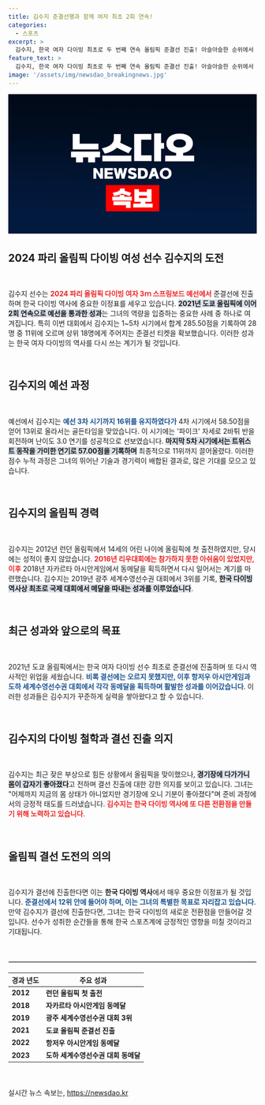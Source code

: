 ```yaml
---
title: 김수지 준결선행과 함께 여자 최초 2회 연속!
categories:
  - 스포츠
excerpt: >
  김수지, 한국 여자 다이빙 최초로 두 번째 연속 올림픽 준결선 진출! 아슬아슬한 순위에서 기적을 이뤄낸 그녀의 도전이 결선 무대를 꿈꾸고 있습니다. 2024 파리 올림픽에서의 역사적인 순간을 기대하세요!
feature_text: >
  김수지, 한국 여자 다이빙 최초로 두 번째 연속 올림픽 준결선 진출! 아슬아슬한 순위에서 기적을 이뤄낸 그녀의 도전이 결선 무대를 꿈꾸고 있습니다. 2024 파리 올림픽에서의 역사적인 순간을 기대하세요!
image: '/assets/img/newsdao_breakingnews.jpg'
---
```


<p><img src="/assets/img/newsdao_breakingnews.jpg" alt="firstkoreanews 속보" /></p>

<h2 data-ke-size="size26">2024 파리 올림픽 다이빙 여성 선수 김수지의 도전</h2>

<p data-ke-size="size16">&nbsp;</p>

<p>김수지 선수는 <b><span style="color: #ee2323;">2024 파리 올림픽 다이빙 여자 3ｍ 스프링보드 예선에서</span></b> 준결선에 진출하며 한국 다이빙 역사에 중요한 이정표를 세우고 있습니다. <b><span style="background-color: #21538527;">2021년 도쿄 올림픽에 이어 2회 연속으로 예선을 통과한 성과</span></b>는 그녀의 역량을 입증하는 중요한 사례 중 하나로 여겨집니다. 특히 이번 대회에서 김수지는 1~5차 시기에서 합계 285.50점을 기록하여 28명 중 11위에 오르며 상위 18명에게 주어지는 준결선 티켓을 확보했습니다. 이러한 성과는 한국 여자 다이빙의 역사를 다시 쓰는 계기가 될 것입니다. </p>

<p data-ke-size="size16">&nbsp;</p>

<h2 data-ke-size="size26">김수지의 예선 과정</h2>

<p data-ke-size="size16">&nbsp;</p>

<p>예선에서 김수지는 <b><span style="color: #1a5490;">예선 3차 시기까지 16위를 유지하였다가</span></b> 4차 시기에서 58.50점을 얻어 13위로 올라서는 골든타임을 맞았습니다. 이 시기에는 '파이크' 자세로 2바튀 반을 회전하며 난이도 3.0 연기를 성공적으로 선보였습니다. <b><span style="background-color: #21538527;">마지막 5차 시기에서는 트위스트 동작을 가미한 연기로 57.00점을 기록하며</span></b> 최종적으로 11위까지 끌어올렸다. 이러한 점수 누적 과정은 그녀의 뛰어난 기술과 경기력이 배합된 결과로, 많은 기대를 모으고 있습니다.</p>

<p data-ke-size="size16">&nbsp;</p>

<h2 data-ke-size="size26">김수지의 올림픽 경력</h2>

<p data-ke-size="size16">&nbsp;</p>

<p>김수지는 2012년 런던 올림픽에서 14세의 어린 나이에 올림픽에 첫 출전하였지만, 당시에는 성적이 좋지 않았습니다. <b><span style="color: #ee2323;">2016년 리우대회에는 참가하지 못한 아쉬움이 있었지만, 이후</span></b> 2018년 자카르타 아시안게임에서 동메달을 획득하면서 다시 일어서는 계기를 마련했습니다. 김수지는 2019년 광주 세계수영선수권 대회에서 3위를 기록, <b><span style="background-color: #21538527;">한국 다이빙 역사상 최초로 국제 대회에서 메달을 따내는 성과를 이루었습니다</span></b>. </p>

<p data-ke-size="size16">&nbsp;</p>

<h2 data-ke-size="size26">최근 성과와 앞으로의 목표</h2>

<p data-ke-size="size16">&nbsp;</p>

<p>2021년 도쿄 올림픽에서는 한국 여자 다이빙 선수 최초로 준결선에 진출하며 또 다시 역사적인 위업을 세웠습니다. <b><span style="color: #1a5490;">비록 결선에는 오르지 못했지만, 이후 항저우 아시안게임과 도하 세계수영선수권 대회에서 각각 동메달을 획득하며 활발한 성과를 이어갔습니다</span></b>. 이러한 성과들은 김수지가 꾸준하게 실력을 쌓아왔다고 할 수 있습니다. </p>

<p data-ke-size="size16">&nbsp;</p>

<h2 data-ke-size="size26">김수지의 다이빙 철학과 결선 진출 의지</h2>

<p data-ke-size="size16">&nbsp;</p>

<p>김수지는 최근 잦은 부상으로 힘든 상황에서 올림픽을 맞이했으나, <b><span style="background-color: #21538527;">경기장에 다가가니 몸이 갑자기 좋아졌다</span></b>고 전하며 결선 진출에 대한 강한 의지를 보이고 있습니다. 그녀는 "어제까지 지금의 몸 상태가 아니었지만 경기장에 오니 기분이 좋아졌다"며 준비 과정에서의 긍정적 태도를 드러냈습니다. <b><span style="color: #ee2323;">김수지는 한국 다이빙 역사에 또 다른 전환점을 만들기 위해 노력하고 있습니다</span></b>. </p>

<p data-ke-size="size16">&nbsp;</p>

<h2 data-ke-size="size26">올림픽 결선 도전의 의의</h2>

<p data-ke-size="size16">&nbsp;</p>

<p>김수지가 결선에 진출한다면 이는 <strong>한국 다이빙 역사</strong>에서 매우 중요한 이정표가 될 것입니다. <b><span style="color: #1a5490;">준결선에서 12위 안에 들어야 하며, 이는 그녀의 특별한 목표로 자리잡고 있습니다</span></b>. 만약 김수지가 결선에 진출한다면, 그녀는 한국 다이빙의 새로운 전환점을 만들어갈 것입니다. 선수가 성취한 순간들을 통해 한국 스포츠계에 긍정적인 영향을 미칠 것이라고 기대됩니다. </p>

<p data-ke-size="size16">&nbsp;</p> 

<hr style="border: 1px solid #ccc; margin: 20px 0;">

<table style="width: 100%; margin: 20px 0;">
    <thead>
        <tr>
            <th><b>경과 년도</b></th>
            <th><b>주요 성과</b></th>
        </tr>
    </thead>
    <tbody>
        <tr>
            <td><b>2012</b></td>
            <td><b>런던 올림픽 첫 출전</b></td>
        </tr>
        <tr>
            <td><b>2018</b></td>
            <td><b>자카르타 아시안게임 동메달</b></td>
        </tr>
        <tr>
            <td><b>2019</b></td>
            <td><b>광주 세계수영선수권 대회 3위</b></td>
        </tr>
        <tr>
            <td><b>2021</b></td>
            <td><b>도쿄 올림픽 준결선 진출</b></td>
        </tr>
        <tr>
            <td><b>2022</b></td>
            <td><b>항저우 아시안게임 동메달</b></td>
        </tr>
        <tr>
            <td><b>2023</b></td>
            <td><b>도하 세계수영선수권 대회 동메달</b></td>
        </tr>
    </tbody>
</table>

<p data-ke-size="size16">&nbsp;</p>
실시간 뉴스 속보는, <a href="https://newsdao.kr" rel="dofollow">https://newsdao.kr</a>


